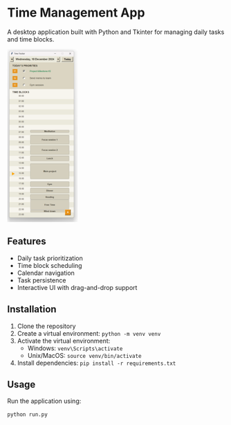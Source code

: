 # Time Management App

A desktop application built with Python and Tkinter for managing daily tasks and time blocks.

<img src="Time_tracker.png" alt="Time Tracker" height="400"/>

## Features
- Daily task prioritization
- Time block scheduling
- Calendar navigation
- Task persistence
- Interactive UI with drag-and-drop support

## Installation
1. Clone the repository
2. Create a virtual environment: `python -m venv venv`
3. Activate the virtual environment:
   - Windows: `venv\Scripts\activate`
   - Unix/MacOS: `source venv/bin/activate`
4. Install dependencies: `pip install -r requirements.txt`

## Usage
Run the application using:
```python
python run.py